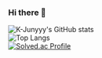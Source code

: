### Hi there 👋

<!--
**Luca388/Luca388** is a ✨ _special_ ✨ repository because its `README.md` (this file) appears on your GitHub profile.

Here are some ideas to get you started:

- 🔭 I’m currently working on ...
- 🌱 I’m currently learning ...
- 👯 I’m looking to collaborate on ...
- 🤔 I’m looking for help with ...
- 💬 Ask me about ...
- 📫 How to reach me: ...
- 😄 Pronouns: ...
- ⚡ Fun fact: ...
-->
![K-Junyyy's GitHub stats](https://github-readme-stats.vercel.app/api?username=Luca388&show_icons=true&theme=radical) <br/>
![Top Langs](https://github-readme-stats.vercel.app/api/top-langs/?username=Luca388&layout=compact&theme=onedark) <br/>
[![Solved.ac Profile](http://mazassumnida.wtf/api/generate_badge?boj=ain388)](https://solved.ac/ain388) 
